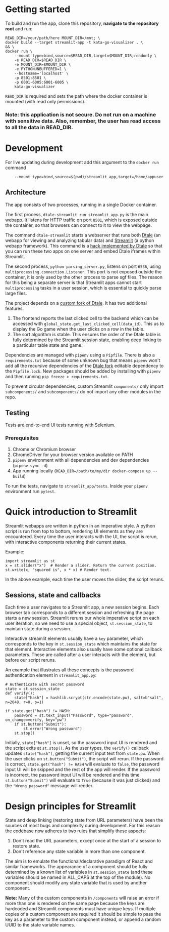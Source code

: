 # Getting started

To build and run the app, clone this repository, **navigate to the repository root** and run:

```
READ_DIR=/your/path/here MOUNT_DIR=/mnt; \
docker build --target streamlit-app -t kata-go-visualizer . \
&& \
docker run \
    --mount type=bind,source=$READ_DIR,target=$MOUNT_DIR,readonly \
    -e READ_DIR=$READ_DIR \
    -e MOUNT_DIR=$MOUNT_DIR \
    -e PYTHONUNBUFFERED=1 \
    --hostname='localhost' \
    -p 8501:8501 \
    -p 6001-6005:6001-6005 \
    kata-go-visualizer
```
`READ_DIR` is required and sets the path where the docker container is mounted (with read only permissions).

### Note: this application is not secure. Do not run on a machine with sensitive data. Also, remember, the user has read access to all the data in READ_DIR.

# Development

For live updating during development add this argument to the `docker run` command
```
    --mount type=bind,source=$(pwd)/streamlit_app,target=/home/appuser
```

## Architecture
The app consists of two processes, running in a single Docker container.

The first process, `dtale-streamlit run streamlit_app.py` is the main webapp. It listens for HTTP traffic on port `8501`, which is exposed outside the container, so that browsers can connect to it to view the webpage.

The command `dtale-streamlit` starts a webserver that runs both [Dtale](https://github.com/man-group/dtale) (an webapp for viewing and analyzing tabular data) and [Streamlit](https://streamlit.io/) (a python webapp framework). This command is a [hack implemented by Dtale](https://github.com/man-group/dtale/blob/master/docs/EMBEDDED_STREAMLIT.md) so that you can run these two apps on one server and embed Dtale iframes within Streamlit.

The second process, `python parsing_server.py`, listens on port `6536`, using `multiprocessing.connection.Listener`. This port is not exposed outside the container, it is only used by the other process to parse sgf files. The reason for this being a separate server is that Streamlit apps cannot start `multiprocessing` tasks in a user session, which is essential to quickly parse large files.

The project depends on a [custom fork of Dtale](https://github.com/UFO-101/dtale). It has two additional features.
 1. The frontend reports the last clicked cell to the backend which can be accessed with `global_state.get_last_clicked_cell(data_id)`. This us to display the Go game when the user clicks on a row in the table.
 2. The sort algorithm is stable. This ensures the order of the Dtale table is fully determined by the Streamlit session state, enabling deep linking to a particular table state and game.

Dependencies are managed with `pipenv` using a `Pipfile`. There is also a `requirements.txt` because of some unknown bug that means `pipenv` won't add all the recursive dependencies of the [Dtale fork](https://github.com/UFO-101/dtale) editable dependency to the `Pipfile.lock`. New packages should be added by installing with `pipenv` and then running `pip freeze > requirements.txt`.

To prevent circular dependencies, custom Streamlit `components/` only import `subcomponents/` and `subcomponents/` do not import any other modules in the repo.

## Testing

Tests are end-to-end UI tests running with Selenium.

### Prerequisites

 1. Chrome or Chromium browser
 2. ChromeDriver for your browser version available on PATH
 3. `pipenv` environment with all dependencies and dev dependencies (`pipenv sync -d`)
 4. App running locally (`READ_DIR=/path/to/my/dir docker-compose up --build`)

To run the tests, navigate to `streamlit_app/tests`. Inside your `pipenv` environment run `pytest`.

# Quick introduction to Streamlit

Streamlit webapps are written in python in an imperative style. A python script is run from top to bottom, rendering UI elements as they are encountered. Every time the user interacts with the UI, the script is rerun, with interactive components returning their current states.

Example:
```
import streamlit as st
x = st.slider("x")  # Render a slider. Return the current position.
st.write(x, "squared is", x * x) # Render text.
```

In the above example, each time the user moves the slider, the script reruns.

## Sessions, state and callbacks

Each time a user navigates to a Streamlit app, a new session begins. Each browser tab corresponds to a different session and refreshing the page starts a new session. Streamlit reruns our whole imperative script on each user iteration, so we need to use a special object, `st.session_state`, to maintain state during a session.

Interactive streamlit elements usually have a `key` parameter, which corresponds to the key in `st.session_state` which maintains the state for that element. Interactive elements also usually have some optional callback parameters. These are called after a user interacts with the element, but before our script reruns.

An example that illustrates all these concepts is the password authentication element in `streamlit_app.py`:

```
# Authenticate with secret password
state = st.session_state
def verify():
    state["hash"] = hashlib.scrypt(str.encode(state.pw), salt=b"salt", n=2048, r=8, p=1)

if state.get("hash") != HASH:
    password = st.text_input("Password", type="password", on_change=verify, key="pw")
    if st.button("Submit"):
        st.error("Wrong password")
    st.stop()
```

Initially, `state["hash"]` is unset, so the password input UI is rendered and the script exits at `st.stop()`. As the user types, the `verify()` callback updates `state["hash"]`, getting the current input text from `state.pw`. When the user clicks on `st.button("Submit")`, the script will rerun. If the password is correct, `state.get("hash") != HASH` will evaluate to `false`, the password input UI will be skipped and the rest of the app will render. If the password is incorrect, the password input UI will be rendered and this time `st.button("Submit")` will evaluate to `True` (because it was just clicked) and the `"Wrong password"` message will render.

# Design principles for Streamlit

State and deep linking (restoring state from URL parameters) have been the sources of most bugs and complexity during development. For this reason the codebase now adheres to two rules that simplify these aspects:

 1. Don't read the URL parameters, except once at the start of a session to restore state.
 2. Don't reference any state variable in more than one component.

The aim is to emulate the functional/declarative paradigm of React and similar frameworks. The appearance of a component should be fully determined by a known list of variables in `st.session_state` (and these variables should be named in ALL_CAPS at the top of the module). No component should modify any state variable that is used by another component.

__Note:__ Many of the custom components in `/components` will raise an error if more than one is rendered on the same page because the keys are hardcoded and Streamlit components must have unique keys. If multiple copies of a custom component are required it should be simple to pass the key as a parameter to the custom component instead, or append a random UUID to the state variable names.